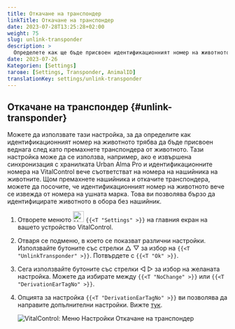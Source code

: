 ```yaml
---
title: Откачане на транспондер
linkTitle: Откачане на транспондер
date: 2023-07-28T13:25:28+02:00
weight: 75
slug: unlink-transponder
description: >
  Определете как ще бъде присвоен идентификационният номер на животното, след като транспондерът бъде откачен.
date: 2023-07-26
Kategorien: [Settings]
тагове: [Settings, Transponder, AnimalID]
translationKey: settings/unlink-transponder
---
```

## Откачане на транспондер {#unlink-transponder}
 
Можете да използвате тази настройка, за да определите как идентификационният номер на животното трябва да бъде присвоен веднага след като премахнете транспондера от животното. Тази настройка може да се използва, например, ако е извършена синхронизация с хранилката Urban Alma Pro и идентификационните номера на VitalControl вече съответстват на номера на нашийника на животните. Щом премахнете нашийника и откачите транспондера, можете да посочите, че идентификационният номер на животното вече се извежда от номера на ушната марка. Това ви позволява бързо да идентифицирате животното в обора без нашийник.

1. Отворете менюто <img src="/icons/gear.svg" width="25" align="bottom" alt="Настройки" /> `{{<T "Settings" >}}` на главния екран на вашето устройство VitalControl.

2. Отваря се подменю, в което се показват различни настройки. Използвайте бутоните със стрелки △ ▽ за избор на `{{<T "UnlinkTransponder" >}}`. Потвърдете с `{{<T "Ok" >}}`.

3. Сега използвайте бутоните със стрелки ◁ ▷ за избор на желаната настройка. Можете да избирате между `{{<T "NoChange" >}}` или `{{<T "DerivationEarTagNo" >}}`.

4. Опцията за настройка `{{<T "DerivationEarTagNo" >}}` ви позволява да направите допълнителни настройки. Вижте [тук](/bg/docs/settings/animal-registration/#digit-of-the-new-id).

   ![VitalControl: Меню Настройки Откачане на транспондер](../images/unlink-transponder.png "Откачане на транспондер")
   
